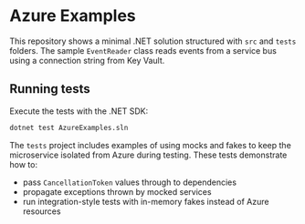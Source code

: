 # Azure Examples

This repository shows a minimal .NET solution structured with `src` and `tests` folders. The sample `EventReader` class reads events from a service bus using a connection string from Key Vault.

## Running tests

Execute the tests with the .NET SDK:

```bash
dotnet test AzureExamples.sln
```

The `tests` project includes examples of using mocks and fakes to keep the microservice isolated from Azure during testing.
These tests demonstrate how to:

- pass `CancellationToken` values through to dependencies
- propagate exceptions thrown by mocked services
- run integration-style tests with in-memory fakes instead of Azure resources
